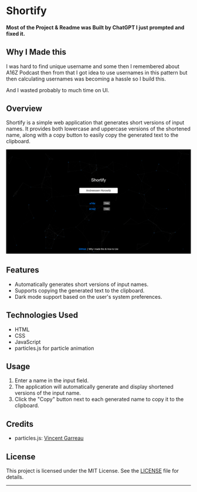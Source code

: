 # Shortify

#### Most of the Project & Readme was Built by ChatGPT I just prompted and fixed it.

## Why I Made this

I was hard to find unique username and some then I remembered about A16Z Podcast then from that I got idea to use usernames in this pattern but then calculating usernames was becoming a hassle so I build this.

And I wasted probably to much time on UI.

## Overview

Shortify is a simple web application that generates short versions of input names. It provides both lowercase and uppercase versions of the shortened name, along with a copy button to easily copy the generated text to the clipboard.

![Website Preview](image.png)

## Features

- Automatically generates short versions of input names.
- Supports copying the generated text to the clipboard.
- Dark mode support based on the user's system preferences.

## Technologies Used

- HTML
- CSS
- JavaScript
- particles.js for particle animation

## Usage

1. Enter a name in the input field.
2. The application will automatically generate and display shortened versions of the input name.
3. Click the "Copy" button next to each generated name to copy it to the clipboard.

## Credits

- particles.js: [Vincent Garreau](https://github.com/VincentGarreau/particles.js/)

## License

This project is licensed under the MIT License. See the [LICENSE](LICENSE) file for details.

---
